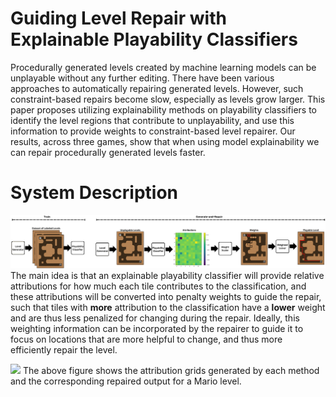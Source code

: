 # Guiding Level Repair with Explainable Playability Classifiers
Procedurally generated levels created by machine learning models can be unplayable without any further editing. There have been various approaches to automatically repairing generated levels. However, such constraint-based repairs become slow, especially as levels grow larger. This paper proposes utilizing explainability methods on playability classifiers to identify the level regions that contribute to unplayability, and use this information to provide weights to constraint-based level repairer.  Our results, across three games, show that when using model explainability we can repair procedurally generated levels faster.

# System Description
![](./doc/system_overview.png)
The main idea is that an explainable playability classifier will provide relative attributions for how much each tile contributes to the classification, and these attributions will be converted into penalty weights to guide the repair, such that tiles with **more** attribution to the classification have a **lower** weight and are thus less penalized for changing during the repair.  Ideally, this weighting information can be incorporated by the repairer to guide it to focus on locations that are more helpful to change, and thus more efficiently repair the level.

![](./doc/mario_weights.png)
The above figure shows the attribution grids generated by each method and the corresponding repaired output for a Mario level.


